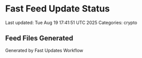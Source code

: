# Fast Feed Update Status
Last updated: Tue Aug 19 17:41:51 UTC 2025
Categories: crypto

## Feed Files Generated

Generated by Fast Updates Workflow
